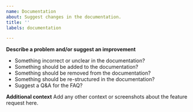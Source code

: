 ```yaml
---
name: Documentation
about: Suggest changes in the documentation.
title: ''
labels: documentation

---
```


**Describe a problem and/or suggest an improvement**
 - Something incorrect or unclear in the documentation?
 - Something should be added to the documentation?
 - Something should be removed from the documentation?
 - Something should be re-structured in the documentation?
 - Suggest a Q&A for the FAQ?

**Additional context**
Add any other context or screenshots about the feature request here.